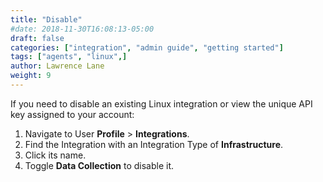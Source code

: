 ```yaml
---
title: "Disable"
#date: 2018-11-30T16:08:13-05:00
draft: false
categories: ["integration", "admin guide", "getting started"]
tags: ["agents", "linux",]
author: Lawrence Lane
weight: 9
---
```


If you need to disable an existing Linux integration or view the unique API key assigned to your account:

1. Navigate to User **Profile** > **Integrations**.
2. Find the Integration with an Integration Type of **Infrastructure**.
3. Click its name.
4. Toggle **Data Collection** to disable it.
